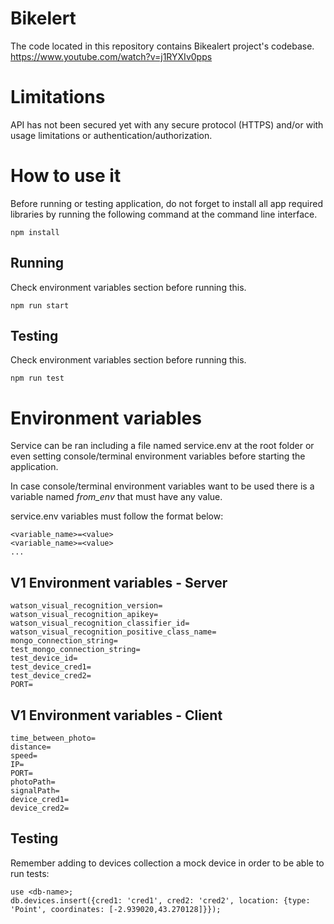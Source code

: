# Bikelert

The code located in this repository contains Bikealert project's codebase.
https://www.youtube.com/watch?v=j1RYXIv0pps

# Limitations

API has not been secured yet with any secure protocol (HTTPS) and/or with usage limitations or authentication/authorization.

# How to use it

Before running or testing application, do not forget to install all
app required libraries by running the following command at the command
line interface.

```
npm install
```

## Running

Check environment variables section before running this.
```
npm run start
```

## Testing

Check environment variables section before running this.
```
npm run test
```

# Environment variables

Service can be ran including a file named service.env at the root folder or even setting
console/terminal environment variables before starting the application.

In case console/terminal environment variables want to be used
there is a variable named *from_env* that must have any value.

service.env variables must follow the format below:
```
<variable_name>=<value>
<variable_name>=<value>
...
```

## V1 Environment variables - Server
```
watson_visual_recognition_version=
watson_visual_recognition_apikey=
watson_visual_recognition_classifier_id=
watson_visual_recognition_positive_class_name=
mongo_connection_string=
test_mongo_connection_string=
test_device_id=
test_device_cred1=
test_device_cred2=
PORT=
```

## V1 Environment variables - Client
```
time_between_photo=
distance=
speed=
IP=
PORT=
photoPath=
signalPath=
device_cred1=
device_cred2=
```

## Testing

Remember adding to devices collection a mock device in order to be able to run tests:
```
use <db-name>;
db.devices.insert({cred1: 'cred1', cred2: 'cred2', location: {type: 'Point', coordinates: [-2.939020,43.270128]}});
```
